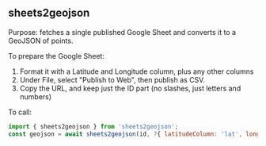 ## sheets2geojson

Purpose: fetches a single published Google Sheet and converts it to a GeoJSON of points.

To prepare the Google Sheet:

1. Format it with a Latitude and Longitude column, plus any other columns
2. Under File, select "Publish to Web", then publish as CSV.
3. Copy the URL, and keep just the ID part (no slashes, just letters and numbers)

To call:

```js
import { sheets2geojson } from 'sheets2geojson';
const geojson = await sheets2geojson(id, ?{ latitudeColumn: 'lat', longitudeColumn: 'lng' });
```
